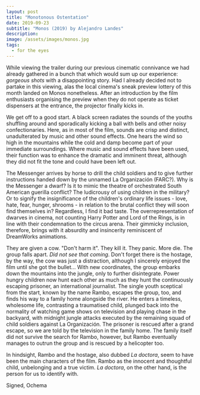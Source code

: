 ```yaml
---
layout: post
title: "Monotonous Ostentation"
date: 2019-09-23
subtitle: "Monos (2019) by Alejandro Landes"
description:
image: /assets/images/monos.jpg
tags:
  - for the eyes
---
```

While viewing the trailer during our previous cinematic connivance we had already gathered in a bunch that which would sum up our experience: *gorgeous shots* with a disappointing story. Had I already decided not to partake in this viewing, alas the local cinema's sneak preview lottery of this month landed on Monos nonetheless. After an introduction by the film enthusiasts organising the preview when they do not operate as ticket dispensers at the entrance, the projector finally kicks in.

We get off to a good start. A black screen radiates the sounds of the youths shuffling around and sporadically kicking a ball with bells and other noisy confectionaries. Here, as in most of the film, sounds are crisp and distinct, unadulterated by music and other sound effects. One hears the wind so high in the mountains while the cold and damp become part of your immediate surroundings. Where music and sound effects have been used, their function was to enhance the dramatic and imminent threat, although they did not fit the tone and could have been left out.

The Messenger arrives by horse to drill the child soldiers and to give further instructions handed down by the unnamed La Organización (FARC?). Why is the Messenger a dwarf? Is it to mimic the theatre of orchestrated South American guerilla conflict? The ludicrousy of using children in the military? Or to signify the insignificance of the children's ordinary life issues - love, hate, fear, hunger, shrooms - in relation to the brutal conflict they will soon find themselves in? Regardless, I find it bad taste. The overrepresentation of dwarves in cinema, not counting Harry Potter and Lord of the Rings, is in line with their condemnation to the circus arena. Their gimmicky inclusion, therefore, brings with it absurdity and insincerity reminiscent of DreamWorks animations.

They are given a cow. "Don't harm it". They kill it. They panic. More die. The group falls apart. *Did not see that coming*. Don't forget there is the hostage, by the way, the cow was just a distraction, although I sincerely enjoyed the film until she got the bullet... With new coordinates, the group embarks down the mountains into the jungle, only to further disintegrate. Power hungry children now hunt each other as much as they hunt the continuously escaping prisoner, an international journalist. The single youth sceptical from the start, known by the name Rambo, escapes the group, too, and finds his way to a family home alongside the river. He enters a timeless, wholesome life, contrasting a traumatised child, plunged back into the normality of watching game shows on television and playing chase in the backyard, with midnight jungle attacks executed by the remaining squad of child soldiers against La Organización. The prisoner is rescued after a grand escape, so we are told by the television in the family home. The family itself did not survive the search for Rambo, however, but Rambo eventually manages to outrun the group and is rescued by a helicopter too.

In hindsight, Rambo and the hostage, also dubbed *La doctora*, seem to have been the main characters of the film. Rambo as the innocent and thoughtful child, unbelonging and a true victim. *La doctora*, on the other hand, is the person for us to identify with.

Signed, Ochema
